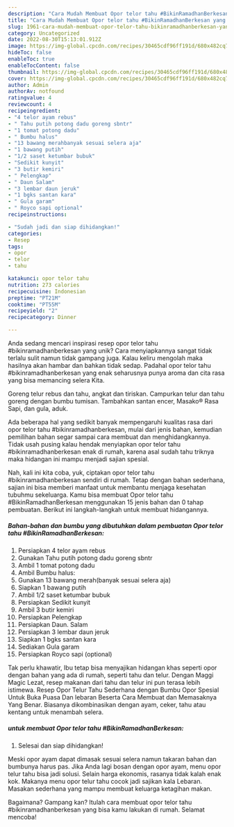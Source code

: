 ```yaml
---
description: "Cara Mudah Membuat Opor telor tahu #BikinRamadhanBerkesan yang Enak"
title: "Cara Mudah Membuat Opor telor tahu #BikinRamadhanBerkesan yang Enak"
slug: 1961-cara-mudah-membuat-opor-telor-tahu-bikinramadhanberkesan-yang-enak
category: Uncategorized
date: 2022-08-30T15:13:01.912Z
image: https://img-global.cpcdn.com/recipes/30465cdf96ff191d/680x482cq70/opor-telor-tahu-bikinramadhanberkesan-foto-resep-utama.jpg
hideToc: false
enableToc: true
enableTocContent: false
thumbnail: https://img-global.cpcdn.com/recipes/30465cdf96ff191d/680x482cq70/opor-telor-tahu-bikinramadhanberkesan-foto-resep-utama.jpg
cover: https://img-global.cpcdn.com/recipes/30465cdf96ff191d/680x482cq70/opor-telor-tahu-bikinramadhanberkesan-foto-resep-utama.jpg
author: Admin
authorAv: notfound
ratingvalue: 4
reviewcount: 4
recipeingredient:
- "4 telor ayam rebus"
- " Tahu putih potong dadu goreng sbntr"
- "1 tomat potong dadu"
- " Bumbu halus"
- "13 bawang merahbanyak sesuai selera aja"
- "1 bawang putih"
- "1/2 saset ketumbar bubuk"
- "Sedikit kunyit"
- "3 butir kemiri"
- " Pelengkap"
- " Daun Salam"
- "3 lembar daun jeruk"
- "1 bgks santan kara"
- " Gula garam"
- " Royco sapi optional"
recipeinstructions:

- "Sudah jadi dan siap dihidangkan!"
categories:
- Resep
tags:
- opor
- telor
- tahu

katakunci: opor telor tahu 
nutrition: 273 calories
recipecuisine: Indonesian
preptime: "PT21M"
cooktime: "PT55M"
recipeyield: "2"
recipecategory: Dinner

---
```





Anda sedang mencari inspirasi resep opor telor tahu #bikinramadhanberkesan yang unik? Cara menyiapkannya sangat tidak terlalu sulit namun tidak gampang juga. Kalau keliru mengolah maka hasilnya akan hambar dan bahkan tidak sedap. Padahal opor telor tahu #bikinramadhanberkesan yang enak seharusnya punya aroma dan cita rasa yang bisa memancing selera Kita.





Goreng telur rebus dan tahu, angkat dan tiriskan. Campurkan telur dan tahu goreng dengan bumbu tumisan. Tambahkan santan encer, Masako® Rasa Sapi, dan gula, aduk.

Ada beberapa hal yang sedikit banyak mempengaruhi kualitas rasa dari opor telor tahu #bikinramadhanberkesan, mulai dari jenis bahan, kemudian pemilihan bahan segar sampai cara membuat dan menghidangkannya. Tidak usah pusing kalau hendak menyiapkan opor telor tahu #bikinramadhanberkesan enak di rumah, karena asal sudah tahu triknya maka hidangan ini mampu menjadi sajian spesial.






Nah, kali ini kita coba, yuk, ciptakan opor telor tahu #bikinramadhanberkesan sendiri di rumah. Tetap dengan bahan sederhana, sajian ini bisa memberi manfaat untuk membantu menjaga kesehatan tubuhmu sekeluarga. Kamu bisa membuat Opor telor tahu #BikinRamadhanBerkesan menggunakan 15 jenis bahan dan 0 tahap pembuatan. Berikut ini langkah-langkah untuk membuat hidangannya.

<!--inarticleads1-->

##### Bahan-bahan dan bumbu yang dibutuhkan dalam pembuatan Opor telor tahu #BikinRamadhanBerkesan:

1. Persiapkan 4 telor ayam rebus
1. Gunakan  Tahu putih potong dadu goreng sbntr
1. Ambil 1 tomat potong dadu
1. Ambil  Bumbu halus:
1. Gunakan 13 bawang merah(banyak sesuai selera aja)
1. Siapkan 1 bawang putih
1. Ambil 1/2 saset ketumbar bubuk
1. Persiapkan Sedikit kunyit
1. Ambil 3 butir kemiri
1. Persiapkan  Pelengkap
1. Persiapkan  Daun. Salam
1. Persiapkan 3 lembar daun jeruk
1. Siapkan 1 bgks santan kara
1. Sediakan  Gula garam
1. Persiapkan  Royco sapi (optional)


Tak perlu khawatir, Ibu tetap bisa menyajikan hidangan khas seperti opor dengan bahan yang ada di rumah, seperti tahu dan telur. Dengan Maggi Magic Lezat, resep makanan dari tahu dan telur ini pun terasa lebih istimewa. Resep Opor Telur Tahu Sederhana dengan Bumbu Opor Spesial Untuk Buka Puasa Dan lebaran Beserta Cara Membuat dan Memasaknya Yang Benar. Biasanya dikombinasikan dengan ayam, ceker, tahu atau kentang untuk menambah selera. 

<!--inarticleads2-->

#####  untuk membuat Opor telor tahu #BikinRamadhanBerkesan:


1. Selesai dan siap dihidangkan!

Meski opor ayam dapat dimasak sesuai selera namun takaran bahan dan bumbunya harus pas. Jika Anda lagi bosan dengan opor ayam, menu opor telur tahu bisa jadi solusi. Selain harga ekonomis, rasanya tidak kalah enak kok. Makanya menu opor telur tahu cocok jadi sajikan kala Lebaran. Masakan sederhana yang mampu membuat keluarga ketagihan makan. 

Bagaimana? Gampang kan? Itulah cara membuat opor telor tahu #bikinramadhanberkesan yang bisa kamu lakukan di rumah. Selamat mencoba!
